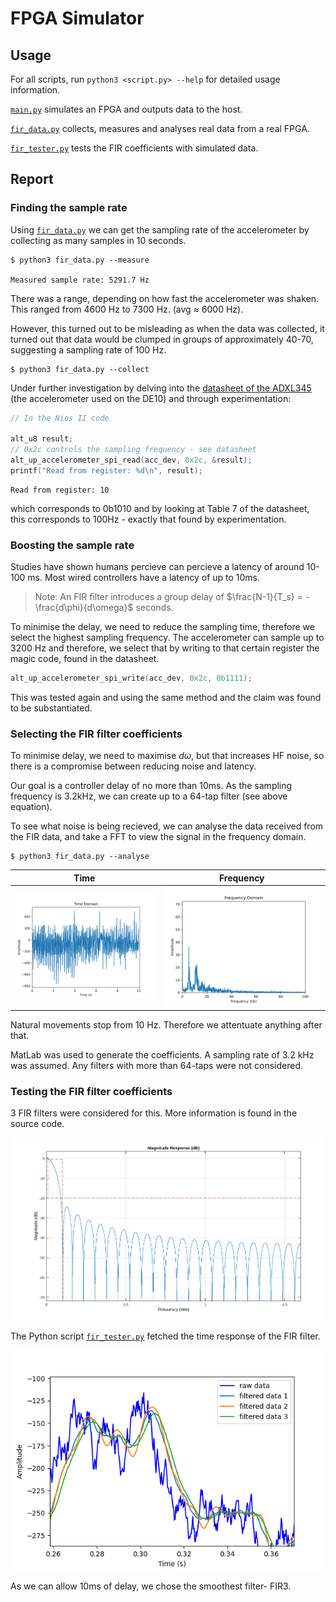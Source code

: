 # FPGA Simulator

## Usage

For all scripts, run `python3 <script.py> --help` for detailed usage 
information.

[`main.py`](main.py) simulates an FPGA and outputs data to the host.

[`fir_data.py`](fir_data.py) collects, measures and analyses real data
from a real FPGA.

[`fir_tester.py`](fir_tester.py) tests the FIR coefficients with simulated
data. 

## Report

### Finding the sample rate 

Using [`fir_data.py`](fir_data.py) we can get the sampling rate of the
accelerometer by collecting as many samples in 10 seconds.

```console
$ python3 fir_data.py --measure

Measured sample rate: 5291.7 Hz
```

There was a range, depending on how fast the accelerometer was shaken. This
ranged from 4600 Hz to 7300 Hz. (avg $\approx$ 6000 Hz). 

However, this turned out to be misleading as when the data was collected,
it turned out that data would be clumped in groups of approximately 40-70,
suggesting a sampling rate of 100 Hz.

```console
$ python3 fir_data.py --collect
```

Under further investigation by delving into the 
[datasheet of the ADXL345](https://www.analog.com/media/en/technical-documentation/data-sheets/adxl345.pdf)
(the accelerometer used on the DE10) and through experimentation:

```c
// In the Nios II code

alt_u8 result;
// 0x2c controls the sampling frequency - see datasheet
alt_up_accelerometer_spi_read(acc_dev, 0x2c, &result);
printf("Read from register: %d\n", result); 
```
```console
Read from register: 10
```

which corresponds to 0b1010 and by looking at Table 7 of the datasheet, this 
corresponds to 100Hz - exactly that found by experimentation.

### Boosting the sample rate

Studies have shown humans percieve can percieve a latency of around 10-100 
ms. Most wired controllers have a latency of up to 10ms. 

> Note: An FIR filter introduces a group delay of 
$\frac{N-1}{T_s} = -\frac{d\phi}{d\omega}$ seconds. 

To minimise the delay, we need to reduce the sampling time, therefore we select
the highest sampling frequency. The accelerometer can sample up to 3200 Hz and
therefore, we select that by writing to that certain register the magic code, 
found in the datasheet.

```c
alt_up_accelerometer_spi_write(acc_dev, 0x2c, 0b1111);
```

This was tested again and using the same method and the claim was found to be
substantiated.

### Selecting the FIR filter coefficients

To minimise delay, we need to maximise $d\omega$, but that 
increases HF noise, so there is a compromise between reducing noise 
and latency.

Our goal is a controller delay of no more than 10ms. As the sampling frequency
is 3.2kHz, we can create up to a 64-tap filter (see above equation).

To see what noise is being recieved, we can analyse the data received from the FIR
data, and take a FFT to view the signal in the frequency domain.

```console
$ python3 fir_data.py --analyse
```

| Time | Frequency
|-|-|
![time](../../images/fpga/accel_time.png) | ![frequency](../../images/fpga/accel_frequency.png)

Natural movements stop from 10 Hz. Therefore we attentuate anything after that.

MatLab was used to generate the coefficients. A sampling rate of 3.2 kHz was
assumed. Any filters with more than 64-taps were not considered. 

### Testing the FIR filter coefficients

3 FIR filters were considered for this. More information is found in the source
code.

![fir frequency response](../../images/fpga/fir3.png)

The Python script [`fir_tester.py`](fir_tester.py) fetched the time response of the 
FIR filter. 

![fir time response](../../images/fpga/fir_time_response.jpg)

As we can allow 10ms of delay, we chose the smoothest filter- FIR3.
